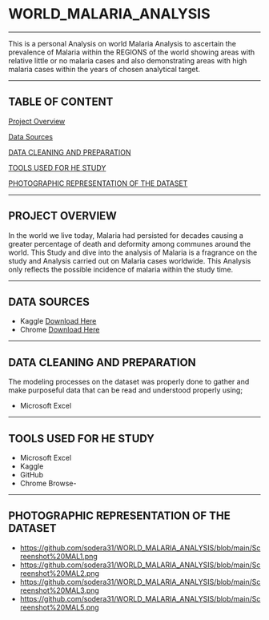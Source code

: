 # WORLD_MALARIA_ANALYSIS
---
This is a personal Analysis on world Malaria Analysis to ascertain the prevalence of Malaria within the REGIONS of the world showing areas with relative little or no malaria cases and also demonstrating areas with high malaria cases within the years of chosen analytical target.  

---
  ## **TABLE OF CONTENT**
[Project Overview](#Project-Overview)

[Data Sources](#Data-Sources)

[DATA CLEANING AND PREPARATION](#Data-cleaning-and-preparation)

[TOOLS USED FOR HE STUDY](#Tools-used-for-the-study)

[PHOTOGRAPHIC REPRESENTATION OF THE DATASET](#Photographic-reprsentation-of-the-dataset)

---
## PROJECT OVERVIEW
In the world we live today, Malaria had persisted for decades causing a greater percentage of death and deformity among communes around the world. This Study and dive into the analysis of Malaria is a fragrance on the study and Analysis carried out on Malaria cases worldwide. This Analysis only reflects the possible incidence of malaria within the study time.

---
## DATA SOURCES
- Kaggle [Download Here](https://www.kaggle.com)
- Chrome [Download Here](https://www.google.org)

---
## DATA CLEANING AND PREPARATION
The modeling processes on the dataset was properly done to gather and make purposeful data that can be read and understood properly using;
- Microsoft Excel

---
## TOOLS USED FOR HE STUDY
- Microsoft Excel
- Kaggle
- GitHub
- Chrome Browse-

---
## PHOTOGRAPHIC REPRESENTATION OF THE DATASET

- https://github.com/sodera31/WORLD_MALARIA_ANALYSIS/blob/main/Screenshot%20MAL1.png
- https://github.com/sodera31/WORLD_MALARIA_ANALYSIS/blob/main/Screenshot%20MAL2.png
- https://github.com/sodera31/WORLD_MALARIA_ANALYSIS/blob/main/Screenshot%20MAL3.png
- https://github.com/sodera31/WORLD_MALARIA_ANALYSIS/blob/main/Screenshot%20MAL5.png
  
